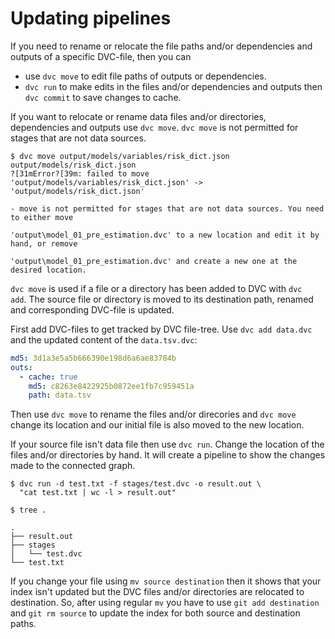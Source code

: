 # Updating pipelines

If you need to rename or relocate the file paths and/or dependencies and
outputs of a specific DVC-file, then you can

- use `dvc move` to edit file paths of outputs or dependencies.
- `dvc run` to make edits in the files and/or dependencies and outputs then
  `dvc commit` to save changes to cache.

If you want to relocate or rename data files and/or directories, dependencies
and outputs use `dvc move`. `dvc move` is not permitted for stages that are
not data sources.

```dvc
$ dvc move output/models/variables/risk_dict.json output/models/risk_dict.json
?[31mError?[39m: failed to move 'output/models/variables/risk_dict.json' -> 'output/models/risk_dict.json'

- move is not permitted for stages that are not data sources. You need to either move 

'output\model_01_pre_estimation.dvc' to a new location and edit it by hand, or remove

'output\model_01_pre_estimation.dvc' and create a new one at the desired location.
```

`dvc move` is used if a file or a directory has been added to DVC with `dvc 
add`. The source file or directory is moved to its destination path, renamed 
and corresponding DVC-file is updated.

First add DVC-files to get tracked by DVC file-tree. Use `dvc add data.dvc`
and the updated content of the `data.tsv.dvc`:

```yaml
md5: 3d1a3e5a5b666390e198d6a6ae83784b
outs:
  - cache: true
    md5: c8263e8422925b0872ee1fb7c959451a
    path: data.tsv
```

Then use `dvc move` to rename the files and/or direcories and `dvc move`
change its location and our initial file is also moved to the new location.

If your source file isn't data file then use `dvc run`. Change the location of
the files and/or directories by hand. It will create a pipeline to show the
changes made to the connected graph.

```dvc
$ dvc run -d test.txt -f stages/test.dvc -o result.out \
  "cat test.txt | wc -l > result.out"

$ tree .

.
├── result.out
├── stages
│   └── test.dvc
└── test.txt
```

If you change your file using `mv source destination` then it shows that your
index isn't updated but the DVC files and/or directories are relocated to
destination. So, after using regular `mv` you have to use
`git add destination` and `git rm source` to update the index for both source
and destination paths.
